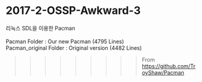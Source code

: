 # 2017-2-OSSP-Awkward-3

리눅스 SDL을 이용한 Pacman
<br><br>
Pacman Folder : Our new Pacman (4795 Lines) <br>
Pacman_original Folder : Original version (4482 Lines) <br> 
>>>>>>>>> From https://github.com/TroyShaw/Pacman
                  
